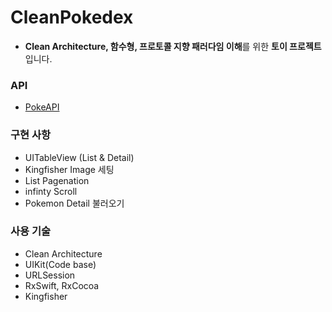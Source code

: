 # CleanPokedex
- **Clean Architecture, 함수형, 프로토콜 지향 패러다임 이해**를 위한 **토이 프로젝트** 입니다.

### API

- [PokeAPI](https://pokeapi.co/)

### **구현 사항**

- UITableView (List & Detail)
- Kingfisher Image 세팅
- List Pagenation
- infinty Scroll
- Pokemon Detail 불러오기


### **사용 기술**

- Clean Architecture
- UIKit(Code base)
- URLSession
- RxSwift, RxCocoa
- Kingfisher
